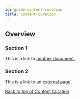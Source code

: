 ```yaml
---
id: guide-content-curation
title: Content Curation
---
```


## Overview

### Section 1

This is a link to [another document.](paper-doc4.md)  

### Section 2

This is a link to an [external page.](http://www.example.com)

[Back to top of Content Curation](guide-content-curation)
